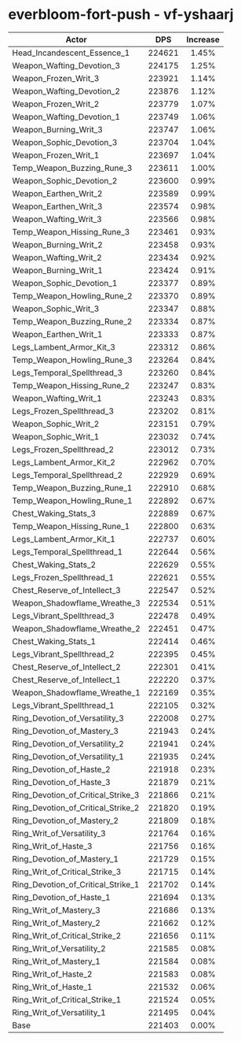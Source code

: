 # everbloom-fort-push - vf-yshaarj
| Actor | DPS | Increase |
|---|:---:|:---:|
|Head_Incandescent_Essence_1|224621|1.45%|
|Weapon_Wafting_Devotion_3|224175|1.25%|
|Weapon_Frozen_Writ_3|223921|1.14%|
|Weapon_Wafting_Devotion_2|223876|1.12%|
|Weapon_Frozen_Writ_2|223779|1.07%|
|Weapon_Wafting_Devotion_1|223749|1.06%|
|Weapon_Burning_Writ_3|223747|1.06%|
|Weapon_Sophic_Devotion_3|223704|1.04%|
|Weapon_Frozen_Writ_1|223697|1.04%|
|Temp_Weapon_Buzzing_Rune_3|223611|1.00%|
|Weapon_Sophic_Devotion_2|223600|0.99%|
|Weapon_Earthen_Writ_2|223589|0.99%|
|Weapon_Earthen_Writ_3|223574|0.98%|
|Weapon_Wafting_Writ_3|223566|0.98%|
|Temp_Weapon_Hissing_Rune_3|223461|0.93%|
|Weapon_Burning_Writ_2|223458|0.93%|
|Weapon_Wafting_Writ_2|223434|0.92%|
|Weapon_Burning_Writ_1|223424|0.91%|
|Weapon_Sophic_Devotion_1|223377|0.89%|
|Temp_Weapon_Howling_Rune_2|223370|0.89%|
|Weapon_Sophic_Writ_3|223347|0.88%|
|Temp_Weapon_Buzzing_Rune_2|223334|0.87%|
|Weapon_Earthen_Writ_1|223333|0.87%|
|Legs_Lambent_Armor_Kit_3|223312|0.86%|
|Temp_Weapon_Howling_Rune_3|223264|0.84%|
|Legs_Temporal_Spellthread_3|223260|0.84%|
|Temp_Weapon_Hissing_Rune_2|223247|0.83%|
|Weapon_Wafting_Writ_1|223243|0.83%|
|Legs_Frozen_Spellthread_3|223202|0.81%|
|Weapon_Sophic_Writ_2|223151|0.79%|
|Weapon_Sophic_Writ_1|223032|0.74%|
|Legs_Frozen_Spellthread_2|223012|0.73%|
|Legs_Lambent_Armor_Kit_2|222962|0.70%|
|Legs_Temporal_Spellthread_2|222929|0.69%|
|Temp_Weapon_Buzzing_Rune_1|222910|0.68%|
|Temp_Weapon_Howling_Rune_1|222892|0.67%|
|Chest_Waking_Stats_3|222889|0.67%|
|Temp_Weapon_Hissing_Rune_1|222800|0.63%|
|Legs_Lambent_Armor_Kit_1|222737|0.60%|
|Legs_Temporal_Spellthread_1|222644|0.56%|
|Chest_Waking_Stats_2|222629|0.55%|
|Legs_Frozen_Spellthread_1|222621|0.55%|
|Chest_Reserve_of_Intellect_3|222547|0.52%|
|Weapon_Shadowflame_Wreathe_3|222534|0.51%|
|Legs_Vibrant_Spellthread_3|222478|0.49%|
|Weapon_Shadowflame_Wreathe_2|222451|0.47%|
|Chest_Waking_Stats_1|222414|0.46%|
|Legs_Vibrant_Spellthread_2|222395|0.45%|
|Chest_Reserve_of_Intellect_2|222301|0.41%|
|Chest_Reserve_of_Intellect_1|222220|0.37%|
|Weapon_Shadowflame_Wreathe_1|222169|0.35%|
|Legs_Vibrant_Spellthread_1|222105|0.32%|
|Ring_Devotion_of_Versatility_3|222008|0.27%|
|Ring_Devotion_of_Mastery_3|221943|0.24%|
|Ring_Devotion_of_Versatility_2|221941|0.24%|
|Ring_Devotion_of_Versatility_1|221935|0.24%|
|Ring_Devotion_of_Haste_2|221918|0.23%|
|Ring_Devotion_of_Haste_3|221879|0.21%|
|Ring_Devotion_of_Critical_Strike_3|221866|0.21%|
|Ring_Devotion_of_Critical_Strike_2|221820|0.19%|
|Ring_Devotion_of_Mastery_2|221809|0.18%|
|Ring_Writ_of_Versatility_3|221764|0.16%|
|Ring_Writ_of_Haste_3|221756|0.16%|
|Ring_Devotion_of_Mastery_1|221729|0.15%|
|Ring_Writ_of_Critical_Strike_3|221715|0.14%|
|Ring_Devotion_of_Critical_Strike_1|221702|0.14%|
|Ring_Devotion_of_Haste_1|221694|0.13%|
|Ring_Writ_of_Mastery_3|221686|0.13%|
|Ring_Writ_of_Mastery_2|221662|0.12%|
|Ring_Writ_of_Critical_Strike_2|221656|0.11%|
|Ring_Writ_of_Versatility_2|221585|0.08%|
|Ring_Writ_of_Mastery_1|221584|0.08%|
|Ring_Writ_of_Haste_2|221583|0.08%|
|Ring_Writ_of_Haste_1|221532|0.06%|
|Ring_Writ_of_Critical_Strike_1|221524|0.05%|
|Ring_Writ_of_Versatility_1|221495|0.04%|
|Base|221403|0.00%|
